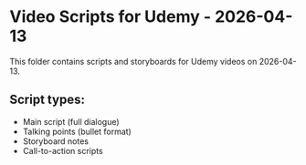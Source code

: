 # Video Scripts for Udemy - 2026-04-13

This folder contains scripts and storyboards for Udemy videos on 2026-04-13.

## Script types:
- Main script (full dialogue)
- Talking points (bullet format)
- Storyboard notes
- Call-to-action scripts
